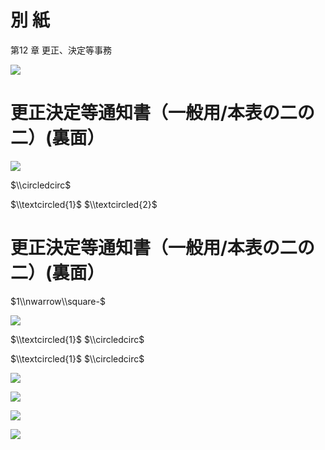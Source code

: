 # 別 紙

第12 章 更正、決定等事務

![](https://www.nta.go.jp/tmp/92d824e7-91fe-478c-961b-e8b0f0be74cd/images/65d3424df1276ec01be5faec98bd6624775b7d76479cdec2a51227b771cc3f9f.jpg)

# 更正決定等通知書（一般用/本表の二の二）(裏面）

![](https://www.nta.go.jp/tmp/92d824e7-91fe-478c-961b-e8b0f0be74cd/images/32fa34e83338279081093a74041999de1d188bf23b080f6f0705b92ce8c4e7c5.jpg)

$\\circledcirc$

$\\textcircled{1}$ $\\textcircled{2}$

# 更正決定等通知書（一般用/本表の二の二）(裏面）

$1\\nwarrow\\square-$

![](https://www.nta.go.jp/tmp/92d824e7-91fe-478c-961b-e8b0f0be74cd/images/3dc62812c176cb8944fcf714e47c51f284bfa8eba328529beab92b68a80dc26c.jpg)

$\\textcircled{1}$ $\\circledcirc$

$\\textcircled{1}$ $\\circledcirc$

![](https://www.nta.go.jp/tmp/92d824e7-91fe-478c-961b-e8b0f0be74cd/images/33d22214ee1e544f5fa3d41356068c73caa689900bc203c44611f7deba08ca44.jpg)

![](https://www.nta.go.jp/tmp/92d824e7-91fe-478c-961b-e8b0f0be74cd/images/dcddb198efcbc3c5d2bcf69d55109199ec544371942694447fc334e06f501289.jpg)

![](https://www.nta.go.jp/tmp/92d824e7-91fe-478c-961b-e8b0f0be74cd/images/6b5847c873fe3e534e0637d7b78f152b1da0b29eafca14b1b8ee22a9f3c1b4df.jpg)

![](https://www.nta.go.jp/tmp/92d824e7-91fe-478c-961b-e8b0f0be74cd/images/907b709c66de0391461158098848175a40d469b469ab398f9f7a473ed2806adf.jpg)
